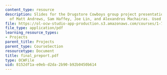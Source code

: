 ```yaml
---
content_type: resource
description: Slides for the Drugstore Cowboys group project presentation. Courtesy
  of Matt Andrews, Sam Haffey, Joe Lin, and Alexandros Machairas. Used with permission.
file: https://ol-ocw-studio-app-production.s3.amazonaws.com/courses/1-782-environmental-engineering-masters-of-engineering-project-fall-2003-spring-2004/8152df1ae0ebd2da2b90b92b0450b614_final_preport.pdf
file_type: application/pdf
learning_resource_types:
- Projects
parent_title: Projects
parent_type: CourseSection
resourcetype: Document
title: final_preport.pdf
type: OCWFile
uid: 8152df1a-e0eb-d2da-2b90-b92b0450b614
---
```

